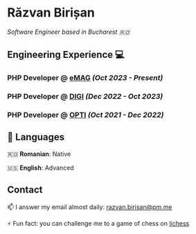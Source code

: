 # Răzvan Birișan

_Software Engineer based in Bucharest 🇷🇴_ 

## Engineering Experience 💻

### **PHP Developer** @ [eMAG](https://www.emag.ro/) _(Oct 2023 - Present)_

### **PHP Developer** @ [DIGI](https://www.digi.ro/) _(Dec 2022 - Oct 2023)_

### **PHP Developer** @ [OPTI](https://www.opti.ro/) _(Oct 2021 - Dec 2022)_

## 💬 Languages
🇷🇴 **Romanian**: Native

🇺🇸 **English**: Advanced

## Contact

📫 I answer my email almost daily: razvan.birisan@pm.me

⚡ Fun fact: you can challenge me to a game of chess on [lichess](https://lichess.org/@/Birisan_Razvan)
